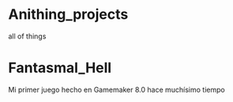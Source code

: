 # Anithing_projects
all of things
# Fantasmal_Hell
Mi primer juego hecho en Gamemaker 8.0 hace muchísimo tiempo
